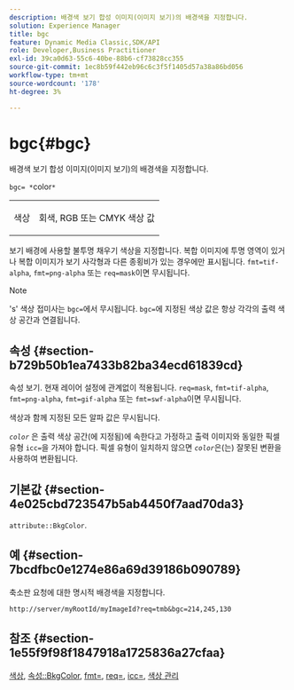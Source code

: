 ```yaml
---
description: 배경색 보기 합성 이미지(이미지 보기)의 배경색을 지정합니다.
solution: Experience Manager
title: bgc
feature: Dynamic Media Classic,SDK/API
role: Developer,Business Practitioner
exl-id: 39ca0d63-55c6-40be-88b6-cf73828cc355
source-git-commit: 1ec8b59f442eb96c6c3f5f1405d57a38a86bd056
workflow-type: tm+mt
source-wordcount: '178'
ht-degree: 3%

---
```


# bgc{#bgc}

배경색 보기 합성 이미지(이미지 보기)의 배경색을 지정합니다.

`bgc= *`color`*`

<table id="simpletable_998CF426296945FEA48D19E33B71A17E"> 
 <tr class="strow"> 
  <td class="stentry"> <p><span class="codeph"> <span class="varname"> 색상</span></span> </p> </td> 
  <td class="stentry"> <p>회색, RGB 또는 CMYK 색상 값 </p></td> 
 </tr> 
</table>

보기 배경에 사용할 불투명 채우기 색상을 지정합니다. 복합 이미지에 투명 영역이 있거나 복합 이미지가 보기 사각형과 다른 종횡비가 있는 경우에만 표시됩니다. `fmt=tif-alpha`, `fmt=png-alpha` 또는 `req=mask`이면 무시됩니다.

>[!NOTE]
>
>&#39;s&#39; 색상 접미사는 `bgc=`에서 무시됩니다. `bgc=`에 지정된 색상 값은 항상 각각의 출력 색상 공간과 연결됩니다.

## 속성 {#section-b729b50b1ea7433b82ba34ecd61839cd}

속성 보기. 현재 레이어 설정에 관계없이 적용됩니다. `req=mask`, `fmt=tif-alpha`, `fmt=png-alpha`, `fmt=gif-alpha` 또는 `fmt=swf-alpha`이면 무시됩니다.

색상과 함께 지정된 모든 알파 값은 무시됩니다.

*`color`* 은 출력 색상 공간(에 지정됨)에 속한다고 가정하고 출력 이미지와 동일한 픽셀 유형 `icc=`을 가져야 합니다. 픽셀 유형이 일치하지 않으면 *`color`*&#x200B;은(는) 잘못된 변환을 사용하여 변환됩니다.

## 기본값 {#section-4e025cbd723547b5ab4450f7aad70da3}

`attribute::BkgColor`.

## 예 {#section-7bcdfbc0e1274e86a69d39186b090789}

축소판 요청에 대한 명시적 배경색을 지정합니다.

`http://server/myRootId/myImageId?req=tmb&bgc=214,245,130`

## 참조 {#section-1e55f9f98f1847918a1725836a27cfaa}

[색상](../../../../../is-api/http-ref/image-serving-api-ref/c-http-protocol-reference/c-data-types/r-is-http-color.md#reference-0fdb264a3aed4bd78451bb55311f6e93),  [속성::BkgColor](../../../../../is-api/image-catalog/image-serving-api-ref/c-image-catalog-reference/c-attributes-reference/r-bkgcolor.md#reference-ed53106ee50442d7a2dd3e1f60e6f0f8),  [fmt=](../../../../../is-api/http-ref/image-serving-api-ref/c-http-protocol-reference/c-command-reference/r-is-http-fmt.md#reference-cdf10043423b45ba9fe15157fb3ae37a),  [req=](../../../../../is-api/http-ref/image-serving-api-ref/c-http-protocol-reference/c-command-reference/r-req/r-req.md#reference-907cdb4a97034db7ad94695f25552e76),  [icc=](../../../../../is-api/http-ref/image-serving-api-ref/c-http-protocol-reference/c-command-reference/r-icc.md#reference-182b5679e21e4df3b4d330535a5a7517),  [색상 관리](../../../../../is-api/http-ref/image-serving-api-ref/c-http-protocol-reference/c-syntax-and-features/r-color-management.md#reference-c7e4a72d589145189f7e4bcb6b4544d7)
